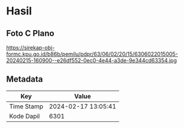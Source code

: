 # Hasil

## Foto C Plano

https://sirekap-obj-formc.kpu.go.id/b86b/pemilu/pdpr/63/06/02/20/15/6306022015005-20240215-160900--e26df552-0ec0-4e44-a3de-9e344cd63354.jpg


## Metadata

| Key        | Value               |
| ---------- | ------------------- |
| Time Stamp | 2024-02-17 13:05:41 |
| Kode Dapil | 6301                |



